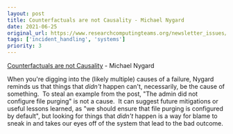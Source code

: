 ```yaml
---
layout: post
title: Counterfactuals are not Causality - Michael Nygard
date: 2021-06-25
original_url: https://www.researchcomputingteams.org/newsletter_issues/0080
tags: ['incident_handling', 'systems']
priority: 3
---
```


<!-- markdownlint-disable MD033 -->
<!-- markdownlint-disable MD041 -->
<!-- markdownlint-disable MD049 -->

[Counterfactuals are not Causality](https://www.michaelnygard.com/blog/2021/06/counterfactuals-are-not-causality/) - Michael Nygard

When you're digging into the (likely multiple) causes of a failure, Nygard reminds us that things that *didn't* happen can't, necessarily, be the cause of something.  To steal an example from the post, "The admin did not configure file purging" is not a cause.  It can suggest future mitigations or useful lessons learned, as "we should ensure that file purging is configured by default", but looking for things that *didn't* happen is a way for blame to sneak in and takes our eyes off of the system that lead to the bad outcome.